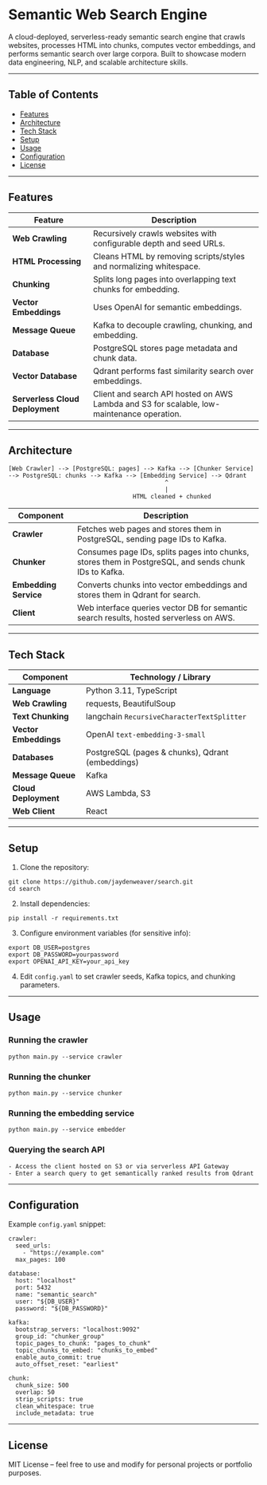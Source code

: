 # Semantic Web Search Engine

A cloud-deployed, serverless-ready semantic search engine that crawls websites, processes HTML into chunks, computes vector embeddings, and performs semantic search over large corpora. Built to showcase modern data engineering, NLP, and scalable architecture skills.

---

## Table of Contents

- [Features](#features)  
- [Architecture](#architecture)  
- [Tech Stack](#tech-stack)  
- [Setup](#setup)  
- [Usage](#usage)  
- [Configuration](#configuration)  
- [License](#license)  

---

## Features

| **Feature**                       | **Description**                                                                                 |
|--------------------------------|---------------------------------------------------------------------------------------------|
| **Web Crawling**                  | Recursively crawls websites with configurable depth and seed URLs.                          |
| **HTML Processing**               | Cleans HTML by removing scripts/styles and normalizing whitespace.                           |
| **Chunking**                      | Splits long pages into overlapping text chunks for embedding.                               |
| **Vector Embeddings**             | Uses OpenAI for semantic embeddings.                                |
| **Message Queue**                 | Kafka to decouple crawling, chunking, and embedding.                     |
| **Database**                      | PostgreSQL stores page metadata and chunk data.                                              |
| **Vector Database**               | Qdrant performs fast similarity search over embeddings.                                      |
| **Serverless Cloud Deployment**   | Client and search API hosted on AWS Lambda and S3 for scalable, low-maintenance operation.  |


---

## Architecture

```
[Web Crawler] --> [PostgreSQL: pages] --> Kafka --> [Chunker Service] --> PostgreSQL: chunks --> Kafka --> [Embedding Service] --> Qdrant
                                            ^
                                            |
                                   HTML cleaned + chunked
```
| **Component**          | **Description**                                                                                           |
|-------------------|-------------------------------------------------------------------------------------------------------|
| **Crawler**           | Fetches web pages and stores them in PostgreSQL, sending page IDs to Kafka.                           |
| **Chunker**           | Consumes page IDs, splits pages into chunks, stores them in PostgreSQL, and sends chunk IDs to Kafka.|
| **Embedding Service** | Converts chunks into vector embeddings and stores them in Qdrant for search.                          |
| **Client**            | Web interface queries vector DB for semantic search results, hosted serverless on AWS.             |


---

## Tech Stack

| **Component**           | **Technology / Library**                                   |
|--------------------|--------------------------------------------------------|
| **Language**           | Python 3.11, TypeScript                                |
| **Web Crawling**       | requests, BeautifulSoup                                |
| **Text Chunking**      | langchain `RecursiveCharacterTextSplitter`           |
| **Vector Embeddings**  | OpenAI `text-embedding-3-small`                       |
| **Databases**          | PostgreSQL (pages & chunks), Qdrant (embeddings)     |
| **Message Queue**      | Kafka                                                  |
| **Cloud Deployment**   | AWS Lambda, S3                                       |
| **Web Client**         | React                                                   |


---

## Setup

1. Clone the repository:
```
git clone https://github.com/jaydenweaver/search.git
cd search
```
2. Install dependencies:
```
pip install -r requirements.txt
```
3. Configure environment variables (for sensitive info):
```
export DB_USER=postgres
export DB_PASSWORD=yourpassword
export OPENAI_API_KEY=your_api_key
```
4. Edit `config.yaml` to set crawler seeds, Kafka topics, and chunking parameters.

---

## Usage

### Running the crawler
```
python main.py --service crawler
```
### Running the chunker
```
python main.py --service chunker
```
### Running the embedding service
```
python main.py --service embedder
```
### Querying the search API
```
- Access the client hosted on S3 or via serverless API Gateway  
- Enter a search query to get semantically ranked results from Qdrant
```
---

## Configuration

Example `config.yaml` snippet:
```
crawler:
  seed_urls:
    - "https://example.com"
  max_pages: 100

database:
  host: "localhost"
  port: 5432
  name: "semantic_search"
  user: "${DB_USER}"
  password: "${DB_PASSWORD}"

kafka:
  bootstrap_servers: "localhost:9092"
  group_id: "chunker_group"
  topic_pages_to_chunk: "pages_to_chunk"
  topic_chunks_to_embed: "chunks_to_embed"
  enable_auto_commit: true
  auto_offset_reset: "earliest"

chunk:
  chunk_size: 500
  overlap: 50
  strip_scripts: true
  clean_whitespace: true
  include_metadata: true
```
---

## License

MIT License – feel free to use and modify for personal projects or portfolio purposes.
